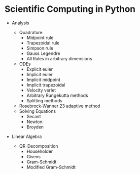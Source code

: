 # Scientific Computing in Python
- Analysis
    - Quadrature
        - Midpoint rule
        - Trapezoidal rule
        - Simpson rule
        - Gauss Legendre
        - All Rules in arbitrary dimensions
    - ODEs
        - Explicit euler
        - Implicit euler
        - Implicit midpoint
        - Implicit trapezoidal
        - Velocity verlet
        - Arbitrary Rungekutta methods
        - Splitting methods
	- Rosebrock-Wanner 23 adaptive method
    - Solving Equations
        - Secant
        - Newton
        - Broyden

- Linear Algebra
    - QR-Decomposition
        - Householder
        - Givens
        - Gram-Schmidt
        - Modified Gram-Schmidt
